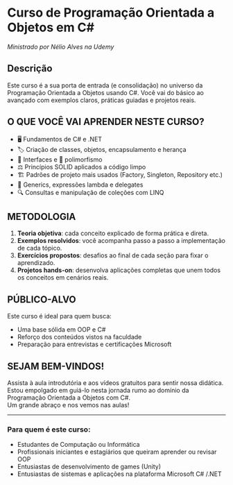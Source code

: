 # Curso de Programação Orientada a Objetos em C#  
*Ministrado por Nélio Alves na Udemy*  

## Descrição  
Este curso é a sua porta de entrada (e consolidação) no universo da Programação Orientada a Objetos usando C#. Você vai do básico ao avançado com exemplos claros, práticas guiadas e projetos reais.

## O QUE VOCÊ VAI APRENDER NESTE CURSO?  
- 🖥️ Fundamentos de C# e .NET  
- 🏷️ Criação de classes, objetos, encapsulamento e herança  
- 🧩 Interfaces e 🔄 polimorfismo  
- ⚖️ Princípios SOLID aplicados a código limpo  
- 🏗️ Padrões de projeto mais usados (Factory, Singleton, Repository etc.)  
- 🧬 Generics, expressões lambda e delegates  
- 🔍 Consultas e manipulação de coleções com LINQ  

## METODOLOGIA  
1. **Teoria objetiva**: cada conceito explicado de forma prática e direta.  
2. **Exemplos resolvidos**: você acompanha passo a passo a implementação de cada tópico.  
3. **Exercícios propostos**: desafios ao final de cada seção para fixar o aprendizado.  
4. **Projetos hands-on**: desenvolva aplicações completas que unem todos os conceitos em cenários reais.  

## PÚBLICO-ALVO  
Este curso é ideal para quem busca:  
- Uma base sólida em OOP e C#  
- Reforço dos conteúdos vistos na faculdade  
- Preparação para entrevistas e certificações Microsoft  

## SEJAM BEM-VINDOS!  
Assista à aula introdutória e aos vídeos gratuitos para sentir nossa didática. Estou empolgado em guiá-lo nesta jornada rumo ao domínio da Programação Orientada a Objetos com C#.  
Um grande abraço e nos vemos nas aulas!  

---

### Para quem é este curso:  
- Estudantes de Computação ou Informática  
- Profissionais iniciantes e estagiários que queiram aprender ou revisar OOP  
- Entusiastas de desenvolvimento de games (Unity)  
- Entusiastas de sistemas e aplicações na plataforma Microsoft C# /.NET  
